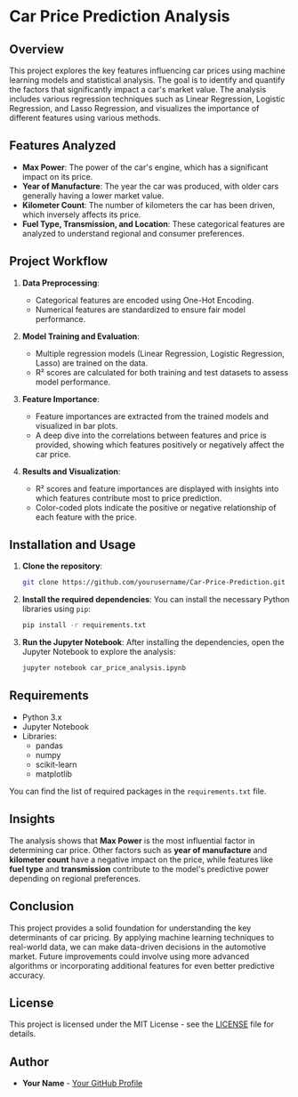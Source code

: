# Car Price Prediction Analysis

## Overview

This project explores the key features influencing car prices using machine learning models and statistical analysis. The goal is to identify and quantify the factors that significantly impact a car's market value. The analysis includes various regression techniques such as Linear Regression, Logistic Regression, and Lasso Regression, and visualizes the importance of different features using various methods.

## Features Analyzed

- **Max Power**: The power of the car's engine, which has a significant impact on its price.
- **Year of Manufacture**: The year the car was produced, with older cars generally having a lower market value.
- **Kilometer Count**: The number of kilometers the car has been driven, which inversely affects its price.
- **Fuel Type, Transmission, and Location**: These categorical features are analyzed to understand regional and consumer preferences.

## Project Workflow

1. **Data Preprocessing**:
    - Categorical features are encoded using One-Hot Encoding.
    - Numerical features are standardized to ensure fair model performance.
    
2. **Model Training and Evaluation**:
    - Multiple regression models (Linear Regression, Logistic Regression, Lasso) are trained on the data.
    - R² scores are calculated for both training and test datasets to assess model performance.
    
3. **Feature Importance**:
    - Feature importances are extracted from the trained models and visualized in bar plots.
    - A deep dive into the correlations between features and price is provided, showing which features positively or negatively affect the car price.

4. **Results and Visualization**:
    - R² scores and feature importances are displayed with insights into which features contribute most to price prediction.
    - Color-coded plots indicate the positive or negative relationship of each feature with the price.

## Installation and Usage

1. **Clone the repository**:
    ```bash
    git clone https://github.com/yourusername/Car-Price-Prediction.git
    ```

2. **Install the required dependencies**:
    You can install the necessary Python libraries using `pip`:
    ```bash
    pip install -r requirements.txt
    ```

3. **Run the Jupyter Notebook**:
    After installing the dependencies, open the Jupyter Notebook to explore the analysis:
    ```bash
    jupyter notebook car_price_analysis.ipynb
    ```

## Requirements

- Python 3.x
- Jupyter Notebook
- Libraries: 
    - pandas
    - numpy
    - scikit-learn
    - matplotlib

You can find the list of required packages in the `requirements.txt` file.

## Insights

The analysis shows that **Max Power** is the most influential factor in determining car price. Other factors such as **year of manufacture** and **kilometer count** have a negative impact on the price, while features like **fuel type** and **transmission** contribute to the model's predictive power depending on regional preferences.

## Conclusion

This project provides a solid foundation for understanding the key determinants of car pricing. By applying machine learning techniques to real-world data, we can make data-driven decisions in the automotive market. Future improvements could involve using more advanced algorithms or incorporating additional features for even better predictive accuracy.

## License

This project is licensed under the MIT License - see the [LICENSE](LICENSE) file for details.

## Author

- **Your Name** - [Your GitHub Profile](https://github.com/yourusername)
